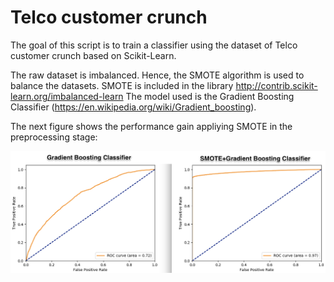 Telco customer crunch
===================
The goal of this script is to train a classifier using the dataset of Telco customer crunch based on Scikit-Learn.

The raw dataset is imbalanced. Hence, the SMOTE algorithm is used to balance the datasets. SMOTE is included in the library http://contrib.scikit-learn.org/imbalanced-learn
The model used is the Gradient Boosting Classifier (https://en.wikipedia.org/wiki/Gradient_boosting).

The next figure shows the performance gain appliying SMOTE in the preprocessing stage:

![alt tag](Telco_GB_SMOTE.png)